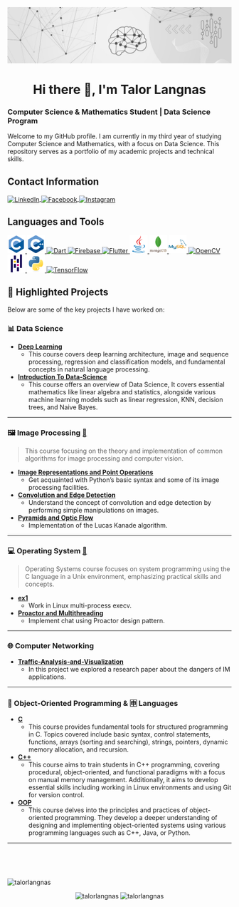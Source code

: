 ![banner](https://raw.githubusercontent.com/TalorLangnas/TalorLangnas/main/src/data.png)
<h1 align="center">Hi there 👋, I'm Talor Langnas</h1>

### Computer Science & Mathematics Student | Data Science Program

Welcome to my GitHub profile. I am currently in my third year of studying Computer Science and Mathematics, with a focus on Data Science. This repository serves as a portfolio of my academic projects and technical skills.

## Contact Information
<p align="left">
  <a href="https://www.linkedin.com/in/talor-langnas-374784288/" target="blank">
    <img align="center" src="https://raw.githubusercontent.com/rahuldkjain/github-profile-readme-generator/master/src/images/icons/Social/linked-in-alt.svg" alt="LinkedIn" height="30" width="40" />
  </a>
  <a href="https://www.facebook.com/talor.langnas" target="blank">
    <img align="center" src="https://raw.githubusercontent.com/rahuldkjain/github-profile-readme-generator/master/src/images/icons/Social/facebook.svg" alt="Facebook" height="30" width="40" />
  </a>
  <a href="https://instagram.com/talorlangnas" target="blank">
    <img align="center" src="https://raw.githubusercontent.com/rahuldkjain/github-profile-readme-generator/master/src/images/icons/Social/instagram.svg" alt="Instagram" height="30" width="40" />
  </a>
</p>

## Languages and Tools
<p align="left">
  <a href="https://www.cprogramming.com/" target="_blank" rel="noreferrer">
    <img src="https://raw.githubusercontent.com/devicons/devicon/master/icons/c/c-original.svg" alt="C" width="40" height="40"/>
  </a>
  <a href="https://www.w3schools.com/cpp/" target="_blank" rel="noreferrer">
    <img src="https://raw.githubusercontent.com/devicons/devicon/master/icons/cplusplus/cplusplus-original.svg" alt="C++" width="40" height="40"/>
  </a>
  <a href="https://dart.dev" target="_blank" rel="noreferrer">
    <img src="https://www.vectorlogo.zone/logos/dartlang/dartlang-icon.svg" alt="Dart" width="40" height="40"/>
  </a>
  <a href="https://firebase.google.com/" target="_blank" rel="noreferrer">
    <img src="https://www.vectorlogo.zone/logos/firebase/firebase-icon.svg" alt="Firebase" width="40" height="40"/>
  </a>
  <a href="https://flutter.dev" target="_blank" rel="noreferrer">
    <img src="https://www.vectorlogo.zone/logos/flutterio/flutterio-icon.svg" alt="Flutter" width="40" height="40"/>
  </a>
  <a href="https://www.java.com" target="_blank" rel="noreferrer">
    <img src="https://raw.githubusercontent.com/devicons/devicon/master/icons/java/java-original.svg" alt="Java" width="40" height="40"/>
  </a>
  <a href="https://www.mongodb.com/" target="_blank" rel="noreferrer">
    <img src="https://raw.githubusercontent.com/devicons/devicon/master/icons/mongodb/mongodb-original-wordmark.svg" alt="MongoDB" width="40" height="40"/>
  </a>
  <a href="https://www.mysql.com/" target="_blank" rel="noreferrer">
    <img src="https://raw.githubusercontent.com/devicons/devicon/master/icons/mysql/mysql-original-wordmark.svg" alt="MySQL" width="40" height="40"/>
  </a>
  <a href="https://opencv.org/" target="_blank" rel="noreferrer">
    <img src="https://www.vectorlogo.zone/logos/opencv/opencv-icon.svg" alt="OpenCV" width="40" height="40"/>
  </a>
  <a href="https://pandas.pydata.org/" target="_blank" rel="noreferrer">
    <img src="https://raw.githubusercontent.com/devicons/devicon/2ae2a900d2f041da66e950e4d48052658d850630/icons/pandas/pandas-original.svg" alt="Pandas" width="40" height="40"/>
  </a>
  <a href="https://www.python.org" target="_blank" rel="noreferrer">
    <img src="https://raw.githubusercontent.com/devicons/devicon/master/icons/python/python-original.svg" alt="Python" width="40" height="40"/>
  </a>
  <a href="https://www.tensorflow.org" target="_blank" rel="noreferrer">
    <img src="https://www.vectorlogo.zone/logos/tensorflow/tensorflow-icon.svg" alt="TensorFlow" width="40" height="40"/>
  </a>
</p>

## 💼 Highlighted Projects
Below are some of the key projects I have worked on:
<br />

### 📊 Data Science
- **[Deep Learning](https://github.com/TalorLangnas/facial-classification)**
  - This course covers deep learning architecture, image and sequence processing, regression and classification models, and fundamental concepts in natural language processing.
- **[Introduction To Data-Science](https://github.com/TalorLangnas/Introduction-To-Data-Science)**
  - This course offers an overview of Data Science, It covers essential mathematics like linear algebra and statistics, alongside various machine learning models such as linear regression, KNN, decision trees, and Naive Bayes.
<!-- <hr style="border: 0; height: 2px; background: #333;"> -->
<hr />

### 🖼️ Image Processing [🔗](https://github.com/TalorLangnas/Image-Processing/tree/main)
> This course focusing on the theory and implementation of common algorithms for image processing and computer vision.

- **[Image Representations and Point Operations](https://github.com/TalorLangnas/Image-Processing/tree/main/Image%20Representations%20and%20Point%20Operations)**
   - Get acquainted with Python’s basic syntax and some of its image processing facilities.
- **[Convolution and Edge Detection](https://github.com/TalorLangnas/Image-Processing/tree/main/Ex2%20Convolution%20Edge%20Detection)**
   - Understand the concept of convolution and edge detection by performing simple manipulations on images.
- **[Pyramids and Optic Flow](https://github.com/TalorLangnas/Image-Processing/tree/main/Pyramids%20and%20Optic%20Flow)**
   - Implementation of the Lucas Kanade algorithm.
<hr />

### 💻 Operating System [🔗](https://github.com/TalorLangnas/Operating_System/tree/main) 
> Operating Systems course focuses on system programming using the C language in a Unix environment, emphasizing practical skills and concepts.

- **[ex1](https://github.com/TalorLangnas/Operating_System/tree/main/ex1)**
   - Work in Linux multi-process execv.
- **[Proactor and Multithreading](https://github.com/TalorLangnas/Operating_System/tree/main/proactor_multithreading)**
   - Implement chat using Proactor design pattern.
<hr />

### 🌐 Computer Networking
- **[Traffic-Analysis-and-Visualization](https://github.com/TalorLangnas/Traffic-Analysis-and-Visualization)**
   - In this project we explored a research paper about the dangers of IM applications.
<hr />

### 🧩 Object-Oriented Programming & 🈸 Languages

- **[C](https://github.com/TalorLangnas/C)**
  - This course provides fundamental tools for structured programming in C. Topics covered include basic syntax, control statements, functions, arrays (sorting and searching), strings, pointers, dynamic memory allocation, and recursion.
- **[C++](https://github.com/TalorLangnas/CPP)**
  - This course aims to train students in C++ programming, covering procedural, object-oriented, and functional paradigms with a focus on manual memory management. Additionally, it aims to develop essential skills including working in Linux environments and using Git for version control.
- **[OOP](https://github.com/TalorLangnas/Object_Oriented_Programming)**
  - This course delves into the principles and practices of object-oriented programming. They develop a deeper understanding of designing and implementing object-oriented systems using various programming languages such as C++, Java, or Python.
<hr />
<br />
<br />
<br />
<!-- ## GitHub Statistics -->
<p align="left"> <img src="https://komarev.com/ghpvc/?username=talorlangnas&label=Profile%20views&color=0e75b6&style=flat" alt="talorlangnas" /> </p>

<div align="center">
 <img src="https://github-readme-stats.vercel.app/api/top-langs?username=talorlangnas&show_icons=true&locale=en" alt="talorlangnas" />
 <img src="https://github-readme-stats.vercel.app/api?username=talorlangnas&show_icons=true&locale=en" alt="talorlangnas" />
</div>

